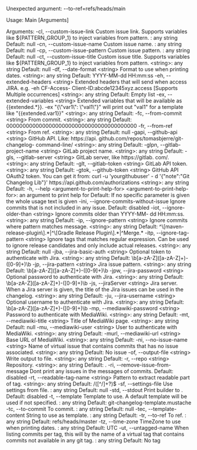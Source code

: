 Unexpected argument: --to-ref=refs/heads/main

Usage: Main [Arguments]

Arguments:
-cl, --custom-issue-link <string>          Custom issue link. Supports 
                                           variables like ${PATTERN_GROUP_1} to inject 
                                           variables from pattern.
                                           <string>: any string
                                           Default: null
-cn, --custom-issue-name <string>          Custom issue name.
                                           <string>: any string
                                           Default: null
-cp, --custom-issue-pattern <string>       Custom issue pattern.
                                           <string>: any string
                                           Default: null
-ct, --custom-issue-title <string>         Custom issue title. Supports 
                                           variables like ${PATTERN_GROUP_1} to inject 
                                           variables from pattern.
                                           <string>: any string
                                           Default: null
-df, --date-format <string>                Format to use when printing dates.
                                           <string>: any string
                                           Default: YYYY-MM-dd HH:mm:ss
-eh, --extended-headers <string>           Extended headers that will send 
                                           when access JIRA. e.g. -eh CF-Access-
                                           Client-ID:abcde12345xyz.access [Supports Multiple occurrences]
                                           <string>: any string
                                           Default: Empty list
-ex, --extended-variables <string>         Extended variables that will be 
                                           available as {{extended.*}}. -ex "{\"var1\": 
                                           \"val1\"}" will print out "val1" for 
                                           a template like "{{extended.var1}}"
                                           <string>: any string
                                           Default: 
-fc, --from-commit <string>                From commit.
                                           <string>: any string
                                           Default: 0000000000000000000000000000000000000000
-fr, --from-ref <string>                   From ref.
                                           <string>: any string
                                           Default: null
-gapi, --github-api <string>               GitHub API. Like: https://api.
                                           github.com/repos/tomasbjerre/git-changelog-
                                           command-line/
                                           <string>: any string
                                           Default: 
-glpn, --gitlab-project-name <string>      GitLab project name.
                                           <string>: any string
                                           Default: 
-gls, --gitlab-server <string>             GitLab server, like https://gitlab.
                                           com/.
                                           <string>: any string
                                           Default: 
-glt, --gitlab-token <string>              GitLab API token.
                                           <string>: any string
                                           Default: 
-gtok, --github-token <string>             GitHub API OAuth2 token. You can 
                                           get it from: curl -u 'yourgithubuser' -
                                           d '{"note":"Git Changelog Lib"}' 
                                           https://api.github.com/authorizations
                                           <string>: any string
                                           Default: 
-h, --help <argument-to-print-help-for>    <argument-to-print-help-for>: an argument to print help for
                                           Default: If no specific parameter is given the whole usage text is given
-ini, --ignore-commits-without-issue       Ignore commits that is not included 
                                           in any issue.
                                           Default: disabled
-iot, --ignore-older-than <string>         Ignore commits older than YYYY-MM-
                                           dd HH:mm:ss.
                                           <string>: any string
                                           Default: 
-ip, --ignore-pattern <string>             Ignore commits where pattern 
                                           matches message.
                                           <string>: any string
                                           Default: ^\[maven-release-plugin\].*|^\[Gradle Release Plugin\].*|^Merge.*
-itp, --ignore-tag-pattern <string>        Ignore tags that matches regular 
                                           expression. Can be used to ignore release 
                                           candidates and only include actual releases.
                                           <string>: any string
                                           Default: null
-jba, --jira-basic-auth <string>           Optional token to authenticate with 
                                           Jira.
                                           <string>: any string
                                           Default: \b[a-zA-Z]([a-zA-Z]+)-([0-9]+)\b
-jp, --jira-pattern <string>               Jira issue pattern.
                                           <string>: any string
                                           Default: \b[a-zA-Z]([a-zA-Z]+)-([0-9]+)\b
-jpw, --jira-password <string>             Optional password to authenticate 
                                           with Jira.
                                           <string>: any string
                                           Default: \b[a-zA-Z]([a-zA-Z]+)-([0-9]+)\b
-js, --jiraServer <string>                 Jira server. When a Jira server is 
                                           given, the title of the Jira issues can be 
                                           used in the changelog.
                                           <string>: any string
                                           Default: 
-ju, --jira-username <string>              Optional username to authenticate 
                                           with Jira.
                                           <string>: any string
                                           Default: \b[a-zA-Z]([a-zA-Z]+)-([0-9]+)\b
-mp, --mediawiki-password <string>         Password to authenticate with 
                                           MediaWiki.
                                           <string>: any string
                                           Default: 
-mt, --mediawiki-title <string>            Title of MediaWiki page.
                                           <string>: any string
                                           Default: null
-mu, --mediawiki-user <string>             User to authenticate with MediaWiki.
                                           <string>: any string
                                           Default: 
-murl, --mediawiki-url <string>            Base URL of MediaWiki.
                                           <string>: any string
                                           Default: 
-ni, --no-issue-name <string>              Name of virtual issue that contains 
                                           commits that has no issue associated.
                                           <string>: any string
                                           Default: No issue
-of, --output-file <string>                Write output to file.
                                           <string>: any string
                                           Default: 
-r, --repo <string>                        Repository.
                                           <string>: any string
                                           Default: .
-ri, --remove-issue-from-message           Dont print any issues in the 
                                           messages of commits.
                                           Default: disabled
-rt, --readable-tag-name <string>          Pattern to extract readable part of 
                                           tag.
                                           <string>: any string
                                           Default: /([^/]+?)$
-sf, --settings-file <string>              Use settings from file.
                                           <string>: any string
                                           Default: null
-std, --stdout                             Print builder to <STDOUT>.
                                           Default: disabled
-t, --template <string>                    Template to use. A default template 
                                           will be used if not specified.
                                           <string>: any string
                                           Default: git-changelog-template.mustache
-tc, --to-commit <string>                  To commit.
                                           <string>: any string
                                           Default: null
-tec, --template-content <string>          String to use as template.
                                           <string>: any string
                                           Default: 
-tr, --to-ref <string>                     To ref.
                                           <string>: any string
                                           Default: refs/heads/master
-tz, --time-zone <string>                  TimeZone to use when printing dates.
                                           <string>: any string
                                           Default: UTC
-ut, --untagged-name <string>              When listing commits per tag, this 
                                           will by the name of a virtual tag that 
                                           contains commits not available in any git 
                                           tag.
                                           <string>: any string
                                           Default: No tag

